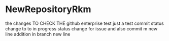 # NewRepositoryRkm


 the changes TO CHECK THE github enterprise 
test 
just a test commit
status change to to in progress
status change for issue and also commit m
new line addition in branch
new line

